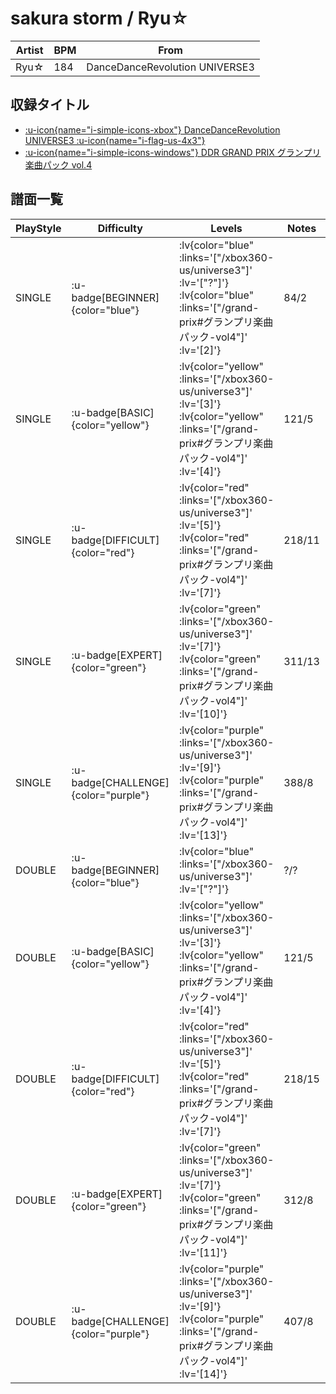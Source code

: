 # sakura storm / Ryu☆

|Artist|BPM|From|
|------|---|----|
|Ryu☆|184|DanceDanceRevolution UNIVERSE3|

## 収録タイトル

- [ :u-icon{name="i-simple-icons-xbox"} DanceDanceRevolution UNIVERSE3 :u-icon{name="i-flag-us-4x3"} ](/xbox360-us/universe3)
- [ :u-icon{name="i-simple-icons-windows"} DDR GRAND PRIX グランプリ楽曲パック vol.4](/grand-prix#グランプリ楽曲パック-vol4)

## 譜面一覧

|PlayStyle|Difficulty|Levels|Notes|Movie|
|---------|----------|------|-----|-----|
|SINGLE| :u-badge[BEGINNER]{color="blue"} | :lv{color="blue" :links='["/xbox360-us/universe3"]' :lv='["?"]'}  :lv{color="blue" :links='["/grand-prix#グランプリ楽曲パック-vol4"]' :lv='[2]'} |84/2||
|SINGLE| :u-badge[BASIC]{color="yellow"} | :lv{color="yellow" :links='["/xbox360-us/universe3"]' :lv='[3]'}  :lv{color="yellow" :links='["/grand-prix#グランプリ楽曲パック-vol4"]' :lv='[4]'} |121/5||
|SINGLE| :u-badge[DIFFICULT]{color="red"} | :lv{color="red" :links='["/xbox360-us/universe3"]' :lv='[5]'}  :lv{color="red" :links='["/grand-prix#グランプリ楽曲パック-vol4"]' :lv='[7]'} |218/11||
|SINGLE| :u-badge[EXPERT]{color="green"} | :lv{color="green" :links='["/xbox360-us/universe3"]' :lv='[7]'}  :lv{color="green" :links='["/grand-prix#グランプリ楽曲パック-vol4"]' :lv='[10]'} |311/13||
|SINGLE| :u-badge[CHALLENGE]{color="purple"} | :lv{color="purple" :links='["/xbox360-us/universe3"]' :lv='[9]'}  :lv{color="purple" :links='["/grand-prix#グランプリ楽曲パック-vol4"]' :lv='[13]'} |388/8||
|DOUBLE| :u-badge[BEGINNER]{color="blue"} | :lv{color="blue" :links='["/xbox360-us/universe3"]' :lv='["?"]'} |?/?||
|DOUBLE| :u-badge[BASIC]{color="yellow"} | :lv{color="yellow" :links='["/xbox360-us/universe3"]' :lv='[3]'}  :lv{color="yellow" :links='["/grand-prix#グランプリ楽曲パック-vol4"]' :lv='[4]'} |121/5||
|DOUBLE| :u-badge[DIFFICULT]{color="red"} | :lv{color="red" :links='["/xbox360-us/universe3"]' :lv='[5]'}  :lv{color="red" :links='["/grand-prix#グランプリ楽曲パック-vol4"]' :lv='[7]'} |218/15||
|DOUBLE| :u-badge[EXPERT]{color="green"} | :lv{color="green" :links='["/xbox360-us/universe3"]' :lv='[7]'}  :lv{color="green" :links='["/grand-prix#グランプリ楽曲パック-vol4"]' :lv='[11]'} |312/8||
|DOUBLE| :u-badge[CHALLENGE]{color="purple"} | :lv{color="purple" :links='["/xbox360-us/universe3"]' :lv='[9]'}  :lv{color="purple" :links='["/grand-prix#グランプリ楽曲パック-vol4"]' :lv='[14]'} |407/8||
